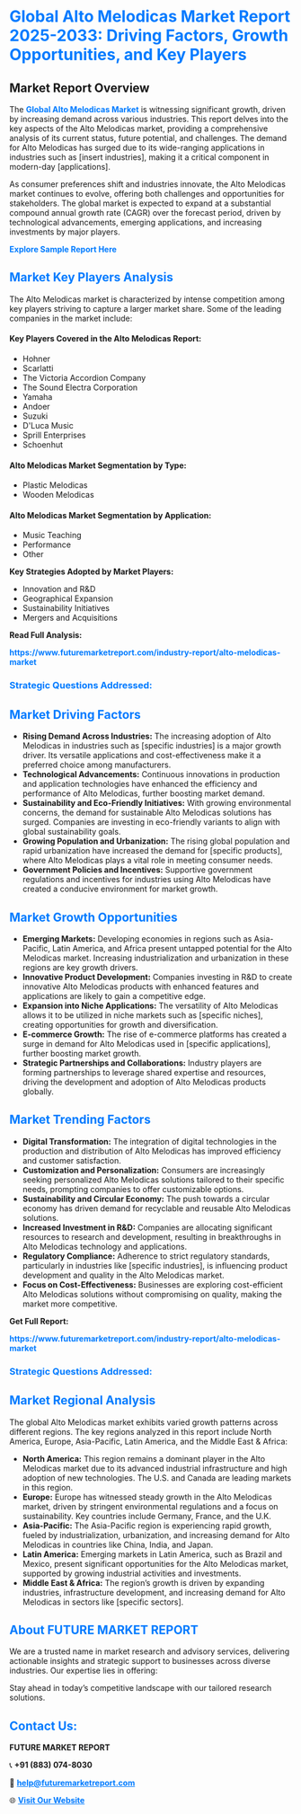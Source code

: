 <h1 style="color: #007BFF;">Global Alto Melodicas Market Report 2025-2033: Driving Factors, Growth Opportunities, and Key Players</h1>

<section id="overview">
<h2>Market Report Overview</h2>
<p>The <a href="https://www.futuremarketreport.com/industry-report/alto-melodicas-market" style="color: #007BFF; text-decoration: none;"><strong>Global Alto Melodicas Market</strong></a> is witnessing significant growth, driven by increasing demand across various industries. This report delves into the key aspects of the Alto Melodicas market, providing a comprehensive analysis of its current status, future potential, and challenges. The demand for Alto Melodicas has surged due to its wide-ranging applications in industries such as [insert industries], making it a critical component in modern-day [applications].</p>
<p>As consumer preferences shift and industries innovate, the Alto Melodicas market continues to evolve, offering both challenges and opportunities for stakeholders. The global market is expected to expand at a substantial compound annual growth rate (CAGR) over the forecast period, driven by technological advancements, emerging applications, and increasing investments by major players.</p>
</section>

<section id="overview">
<p><a href="https://www.futuremarketreport.com/request-sample/reportId=89465" style="color: #007BFF; text-decoration: none;"><strong>Explore Sample Report Here</strong></a></p>
</section>

<section id="key-players">
<h2 style="color: #007BFF;">Market Key Players Analysis</h2>
<p>The Alto Melodicas market is characterized by intense competition among key players striving to capture a larger market share. Some of the leading companies in the market include:</p>
<h4>Key Players Covered in the Alto Melodicas Report:</h4>
<ul><li>Hohner</li><li>Scarlatti</li><li>The Victoria Accordion Company</li><li>The Sound Electra Corporation</li><li>Yamaha</li><li>Andoer</li><li>Suzuki</li><li>D&#039;Luca Music</li><li>Sprill Enterprises</li><li>Schoenhut</li></ul>
<h4>Alto Melodicas Market Segmentation by Type:</h4>
<ul><li>Plastic Melodicas</li><li>Wooden Melodicas</li></ul>

<h4>Alto Melodicas Market Segmentation by Application:</h4>
<ul><li>Music Teaching</li><li>Performance</li><li>Other</li></ul>
<p><strong>Key Strategies Adopted by Market Players:</strong></p>
<ul>
<li>Innovation and R&D</li>
<li>Geographical Expansion</li>
<li>Sustainability Initiatives</li>
<li>Mergers and Acquisitions</li>
</ul>
</section>

<section>
<p><strong>Read Full Analysis: </strong></p><a href="https://www.futuremarketreport.com/industry-report/alto-melodicas-market" style="color: #007BFF; text-decoration: none;"><strong>https://www.futuremarketreport.com/industry-report/alto-melodicas-market</strong></a>
<h3 style="color: #007BFF;">Strategic Questions Addressed:</h3>
</section>

<section id="driving-factors">
<h2 style="color: #007BFF;">Market Driving Factors</h2>
<ul>
<li><strong>Rising Demand Across Industries:</strong> The increasing adoption of Alto Melodicas in industries such as [specific industries] is a major growth driver. Its versatile applications and cost-effectiveness make it a preferred choice among manufacturers.</li>
<li><strong>Technological Advancements:</strong> Continuous innovations in production and application technologies have enhanced the efficiency and performance of Alto Melodicas, further boosting market demand.</li>
<li><strong>Sustainability and Eco-Friendly Initiatives:</strong> With growing environmental concerns, the demand for sustainable Alto Melodicas solutions has surged. Companies are investing in eco-friendly variants to align with global sustainability goals.</li>
<li><strong>Growing Population and Urbanization:</strong> The rising global population and rapid urbanization have increased the demand for [specific products], where Alto Melodicas plays a vital role in meeting consumer needs.</li>
<li><strong>Government Policies and Incentives:</strong> Supportive government regulations and incentives for industries using Alto Melodicas have created a conducive environment for market growth.</li>
</ul>
</section>

<section id="growth-opportunities">
<h2 style="color: #007BFF;">Market Growth Opportunities</h2>
<ul>
<li><strong>Emerging Markets:</strong> Developing economies in regions such as Asia-Pacific, Latin America, and Africa present untapped potential for the Alto Melodicas market. Increasing industrialization and urbanization in these regions are key growth drivers.</li>
<li><strong>Innovative Product Development:</strong> Companies investing in R&D to create innovative Alto Melodicas products with enhanced features and applications are likely to gain a competitive edge.</li>
<li><strong>Expansion into Niche Applications:</strong> The versatility of Alto Melodicas allows it to be utilized in niche markets such as [specific niches], creating opportunities for growth and diversification.</li>
<li><strong>E-commerce Growth:</strong> The rise of e-commerce platforms has created a surge in demand for Alto Melodicas used in [specific applications], further boosting market growth.</li>
<li><strong>Strategic Partnerships and Collaborations:</strong> Industry players are forming partnerships to leverage shared expertise and resources, driving the development and adoption of Alto Melodicas products globally.</li>
</ul>
</section>

<section id="trending-factors">
<h2 style="color: #007BFF;">Market Trending Factors</h2>
<ul>
<li><strong>Digital Transformation:</strong> The integration of digital technologies in the production and distribution of Alto Melodicas has improved efficiency and customer satisfaction.</li>
<li><strong>Customization and Personalization:</strong> Consumers are increasingly seeking personalized Alto Melodicas solutions tailored to their specific needs, prompting companies to offer customizable options.</li>
<li><strong>Sustainability and Circular Economy:</strong> The push towards a circular economy has driven demand for recyclable and reusable Alto Melodicas solutions.</li>
<li><strong>Increased Investment in R&D:</strong> Companies are allocating significant resources to research and development, resulting in breakthroughs in Alto Melodicas technology and applications.</li>
<li><strong>Regulatory Compliance:</strong> Adherence to strict regulatory standards, particularly in industries like [specific industries], is influencing product development and quality in the Alto Melodicas market.</li>
<li><strong>Focus on Cost-Effectiveness:</strong> Businesses are exploring cost-efficient Alto Melodicas solutions without compromising on quality, making the market more competitive.</li>
</ul>
</section>

<section>
<p><strong>Get Full Report: </strong></p><a href="https://www.futuremarketreport.com/industry-report/alto-melodicas-market" style="color: #007BFF; text-decoration: none;"><strong>https://www.futuremarketreport.com/industry-report/alto-melodicas-market</strong></a>
<h3 style="color: #007BFF;">Strategic Questions Addressed:</h3>
</section>


<section id="regional-analysis">
<h2 style="color: #007BFF;">Market Regional Analysis</h2>
<p>The global Alto Melodicas market exhibits varied growth patterns across different regions. The key regions analyzed in this report include North America, Europe, Asia-Pacific, Latin America, and the Middle East & Africa:</p>
<ul>
<li><strong>North America:</strong> This region remains a dominant player in the Alto Melodicas market due to its advanced industrial infrastructure and high adoption of new technologies. The U.S. and Canada are leading markets in this region.</li>
<li><strong>Europe:</strong> Europe has witnessed steady growth in the Alto Melodicas market, driven by stringent environmental regulations and a focus on sustainability. Key countries include Germany, France, and the U.K.</li>
<li><strong>Asia-Pacific:</strong> The Asia-Pacific region is experiencing rapid growth, fueled by industrialization, urbanization, and increasing demand for Alto Melodicas in countries like China, India, and Japan.</li>
<li><strong>Latin America:</strong> Emerging markets in Latin America, such as Brazil and Mexico, present significant opportunities for the Alto Melodicas market, supported by growing industrial activities and investments.</li>
<li><strong>Middle East & Africa:</strong> The region’s growth is driven by expanding industries, infrastructure development, and increasing demand for Alto Melodicas in sectors like [specific sectors].</li>
</ul>
</section>

<footer>
<h2 style="color: #007BFF;">About FUTURE MARKET REPORT</h2>
<p>We are a trusted name in market research and advisory services, delivering actionable insights and strategic support to businesses across diverse industries. Our expertise lies in offering:</p>

<p>Stay ahead in today’s competitive landscape with our tailored research solutions.</p>

<h2 style="color: #007BFF;">Contact Us:</h2>
<p><strong>FUTURE MARKET REPORT</strong></p>
<p>📞 <strong>+91 (883) 074-8030</strong></p>
<p>📧 <strong><a href="mailto:help@futuremarketreport.com" style="color: #007BFF;">help@futuremarketreport.com</a></strong></p>
<p>🌐 <strong><a href="https://www.futuremarketreport.com/" style="color: #007BFF;">Visit Our Website</a></strong></p>
</footer>